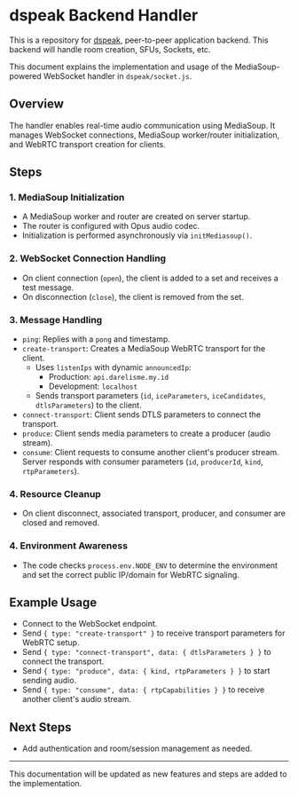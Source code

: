 # dspeak Backend Handler
This is a repository for [dspeak,](https://github.com/darel919/dspeak2 "dspeak") peer-to-peer application backend. This backend will handle room creation, SFUs, Sockets, etc.

This document explains the implementation and usage of the MediaSoup-powered WebSocket handler in `dspeak/socket.js`.

## Overview
The handler enables real-time audio communication using MediaSoup. It manages WebSocket connections, MediaSoup worker/router initialization, and WebRTC transport creation for clients.

## Steps

### 1. MediaSoup Initialization
- A MediaSoup worker and router are created on server startup.
- The router is configured with Opus audio codec.
- Initialization is performed asynchronously via `initMediasoup()`.

### 2. WebSocket Connection Handling
- On client connection (`open`), the client is added to a set and receives a test message.
- On disconnection (`close`), the client is removed from the set.

### 3. Message Handling
- `ping`: Replies with a `pong` and timestamp.
- `create-transport`: Creates a MediaSoup WebRTC transport for the client.
  - Uses `listenIps` with dynamic `announcedIp`:
    - Production: `api.darelisme.my.id`
    - Development: `localhost`
  - Sends transport parameters (`id`, `iceParameters`, `iceCandidates`, `dtlsParameters`) to the client.
- `connect-transport`: Client sends DTLS parameters to connect the transport.
- `produce`: Client sends media parameters to create a producer (audio stream).
- `consume`: Client requests to consume another client's producer stream. Server responds with consumer parameters (`id`, `producerId`, `kind`, `rtpParameters`).

### 4. Resource Cleanup
- On client disconnect, associated transport, producer, and consumer are closed and removed.

### 4. Environment Awareness
- The code checks `process.env.NODE_ENV` to determine the environment and set the correct public IP/domain for WebRTC signaling.

## Example Usage
- Connect to the WebSocket endpoint.
- Send `{ type: "create-transport" }` to receive transport parameters for WebRTC setup.
- Send `{ type: "connect-transport", data: { dtlsParameters } }` to connect the transport.
- Send `{ type: "produce", data: { kind, rtpParameters } }` to start sending audio.
- Send `{ type: "consume", data: { rtpCapabilities } }` to receive another client's audio stream.

## Next Steps
- Add authentication and room/session management as needed.

---

This documentation will be updated as new features and steps are added to the implementation.
